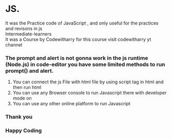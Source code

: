 # JS.
It was the Practice code of JavaScript , and only useful for the practices and revisons in js
<br>
Intermediate-learners
<br>
It was a Course by Codewitharry for this course visit codewitharry yt channel
<br>
<h3>The prompt and alert is not gonna work in the js runtime (Node.js) in code-editor you have some limited methods to run prompt() and alert.</h3>
<ol>
  <li>You can connect the js File with html file by using script tag in html and then run html</li>
  <li>You can use any Browser console to run Javascript there with developer mode on </li>
  <li>You can use any other online platform to run Javascript</li>
</ol>
<h3>Thank you</h3>
<h3>Happy Coding</h3